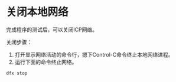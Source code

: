 # 关闭本地网络

完成程序的测试后，可以关闭ICP网络。

关闭步骤：

1. 打开显示网络活动的命令行，摁下Control-C命令终止本地网络进程。
2. 运行下面的命令终止网络。

```text
dfx stop
```

